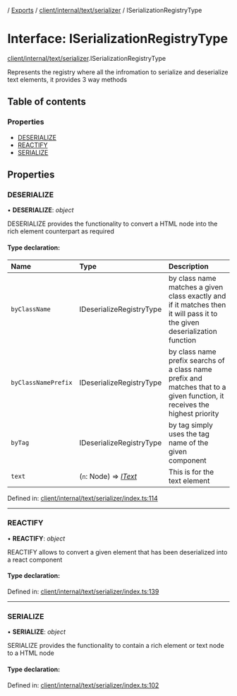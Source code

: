 [](../README.md) / [Exports](../modules.md) / [client/internal/text/serializer](../modules/client_internal_text_serializer.md) / ISerializationRegistryType

# Interface: ISerializationRegistryType

[client/internal/text/serializer](../modules/client_internal_text_serializer.md).ISerializationRegistryType

Represents the registry where all the infromation to serialize
and deserialize text elements, it provides 3 way methods

## Table of contents

### Properties

- [DESERIALIZE](client_internal_text_serializer.iserializationregistrytype.md#deserialize)
- [REACTIFY](client_internal_text_serializer.iserializationregistrytype.md#reactify)
- [SERIALIZE](client_internal_text_serializer.iserializationregistrytype.md#serialize)

## Properties

### DESERIALIZE

• **DESERIALIZE**: *object*

DESERIALIZE provides the functionality to convert a HTML
node into the rich element counterpart as required

#### Type declaration:

Name | Type | Description |
:------ | :------ | :------ |
`byClassName` | IDeserializeRegistryType | by class name matches a given class exactly and if it matches then it will pass it to the given deserialization function   |
`byClassNamePrefix` | IDeserializeRegistryType | by class name prefix searchs of a class name prefix and matches that to a given function, it receives the highest priority   |
`byTag` | IDeserializeRegistryType | by tag simply uses the tag name of the given component   |
`text` | (`n`: Node) => [*IText*](client_internal_text_serializer_types_text.itext.md) | This is for the text element   |

Defined in: [client/internal/text/serializer/index.ts:114](https://github.com/onzag/itemize/blob/3efa2a4a/client/internal/text/serializer/index.ts#L114)

___

### REACTIFY

• **REACTIFY**: *object*

REACTIFY allows to convert a given element that has been deserialized
into a react component

#### Type declaration:

Defined in: [client/internal/text/serializer/index.ts:139](https://github.com/onzag/itemize/blob/3efa2a4a/client/internal/text/serializer/index.ts#L139)

___

### SERIALIZE

• **SERIALIZE**: *object*

SERIALIZE provides the functionality to contain a rich element
or text node to a HTML node

#### Type declaration:

Defined in: [client/internal/text/serializer/index.ts:102](https://github.com/onzag/itemize/blob/3efa2a4a/client/internal/text/serializer/index.ts#L102)
